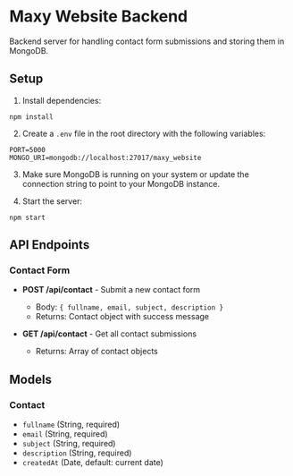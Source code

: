 # Maxy Website Backend

Backend server for handling contact form submissions and storing them in MongoDB.

## Setup

1. Install dependencies:
```
npm install
```

2. Create a `.env` file in the root directory with the following variables:
```
PORT=5000
MONGO_URI=mongodb://localhost:27017/maxy_website
```

3. Make sure MongoDB is running on your system or update the connection string to point to your MongoDB instance.

4. Start the server:
```
npm start
```

## API Endpoints

### Contact Form

- **POST /api/contact** - Submit a new contact form
  - Body: `{ fullname, email, subject, description }`
  - Returns: Contact object with success message

- **GET /api/contact** - Get all contact submissions
  - Returns: Array of contact objects

## Models

### Contact

- `fullname` (String, required)
- `email` (String, required)
- `subject` (String, required)
- `description` (String, required)
- `createdAt` (Date, default: current date) 
